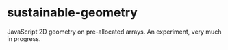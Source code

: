 # sustainable-geometry
JavaScript 2D geometry on pre-allocated arrays. An experiment, very much in progress.
